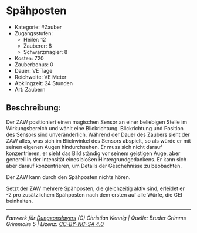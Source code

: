# Spähposten

- Kategorie: #Zauber
- Zugangsstufen:
  - Heiler: 12
  - Zauberer: 8
  - Schwarzmagier: 8
- Kosten: 720
- Zauberbonus: 0
- Dauer: VE Tage
- Reichweite: VE Meter
- Abklingzeit: 24 Stunden
- Art: Zaubern

## Beschreibung:

Der ZAW positioniert einen magischen Sensor an einer beliebigen Stelle im Wirkungsbereich und wählt eine Blickrichtung. Blickrichtung und Position des Sensors sind unveränderlich. Während der Dauer des Zaubers sieht der ZAW alles, was sich im Blickwinkel des Sensors abspielt, so als würde er mit seinen eigenen Augen hindurchsehen. Er muss sich nicht darauf konzentrieren, er sieht das Bild ständig vor seinem geistigen Auge, aber generell in der Intensität eines bloßen Hintergrundgedankens. Er kann sich aber darauf konzentrieren, um Details der Geschehnisse zu beobachten.

Der ZAW kann durch den Spähposten nichts hören.

Setzt der ZAW mehrere Spähposten, die gleichzeitig aktiv sind, erleidet er -2 pro zusätzlichem Spähposten nach dem ersten auf alle Würfe, die GEI beinhalten.

---

_Fanwerk für [Dungeonslayers](https://www.dungeonslayers.net/) (C) Christian Kennig | Quelle: Bruder Grimms Grimmoire 5 | Lizenz: [CC-BY-NC-SA 4.0](https://creativecommons.org/licenses/by-nc-sa/4.0/deed.de)_
